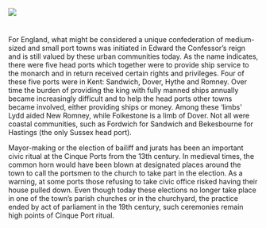 <a href="https://juncture-digital.org"><img src="https://juncture-digital.org/images/ve-button.png"></a>
<param ve-config title="The Cinq Ports" author="Sheila Sweetinburgh" layout="vtl" banner="xxx">

<param ve-entity eid="Q26163" aliases="Sandwich">
<param ve-entity eid="Q179224" aliases="Dover">
<param ve-entity eid="Q967166" aliases="Hythe">
<param ve-entity eid="Q1639689" aliases="Lydd">
<param ve-entity eid="Q375314" aliases="Folkestone">
<param ve-entity eid="Q2177468" aliases="Fordwich">
<param ve-entity eid="Q4881598" aliases="Bekesbourne">

#

For England, what might be considered a unique confederation of medium-sized and small port towns was initiated in Edward the Confessor’s reign and is still valued by these urban communities today. As the name indicates, there were five head ports which together were to provide ship service to the monarch and in return received certain rights and privileges. Four of these five ports were in Kent: Sandwich, Dover, Hythe and Romney. Over time the burden of providing the king with fully manned ships annually became increasingly difficult and to help the head ports other towns became involved, either providing ships or money. Among these ‘limbs’ Lydd aided New Romney, while Folkestone is a limb of Dover. Not all were coastal communities, such as Fordwich for Sandwich and Bekesbourne for Hastings (the only Sussex head port). 
<param ve-image url="https://stor.artstor.org/stor/3087858b-da37-4628-9bf4-b8ea685e6b71" label="Sandwich" attribution="By kind permission of Martin Crowther">

Mayor-making or the election of bailiff and jurats has been an important civic ritual at the Cinque Ports from the 13th century. In medieval times, the common horn would have been blown at designated places around the town to call the portsmen to the church to take part in the election. As a warning, at some ports those refusing to take civic office risked having their house pulled down. Even though today these elections no longer take place in one of the town’s parish churches or in the churchyard, the practice ended by act of parliament in the 19th century, such ceremonies remain high points of Cinque Port ritual.
<param ve-image url="https://upload.wikimedia.org/wikipedia/commons/1/16/Standard_of_the_Lord_Warden_of_the_Cinque_Ports_RMG_L0123.tiff" label="Standard of the Lord Warden of the Cinque Ports RMG L0123" attribution="John Edgington, Public domain, via Wikimedia Commons">

